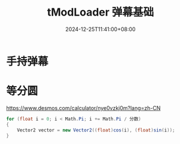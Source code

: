 ﻿---
title: "tModLoader 弹幕基础"
date: 2024-12-25T11:41:00+08:00
draft: false
tags: ["tModLoader"]
---

# 手持弹幕

# 等分圆
https://www.desmos.com/calculator/nye0vzkj0m?lang=zh-CN
```cs
for (float i = 0; i < Math.Pi; i += Math.Pi / 分数)
{
    Vector2 vector = new Vector2((float)cos(i), (float)sin(i));
}
```
